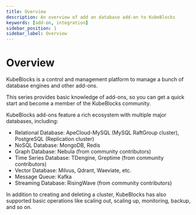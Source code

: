 ```yaml
---
title: Overview
description: An overview of add an database add-on to KubeBlocks
keywords: [add-on, integration]
sidebar_position: 1
sidebar_label: Overview
---
```


# Overview

KubeBlocks is a control and management platform to manage a bunch of database engines and other add-ons.

This series provides basic knowledge of add-ons, so you can get a quick start and become a member of the KubeBlocks community.

KubeBlocks add-ons feature a rich ecosystem with multiple major databases, including:

- Relational Database: ApeCloud-MySQL (MySQL RaftGroup cluster), PostgreSQL (Replication cluster) 
- NoSQL Database: MongoDB, Redis
- Graph Database: Nebula (from community contributors)
- Time Series Database: TDengine, Greptime (from community contributors)
- Vector Database: Milvus, Qdrant, Waeviate, etc.
- Message Queue: Kafka
- Streaming Database: RisingWave (from community contributors)

In addition to creating and deleting a cluster, KubeBlocks has also supported basic operations like scaling out, scaling up, monitoring, backup, and so on.
